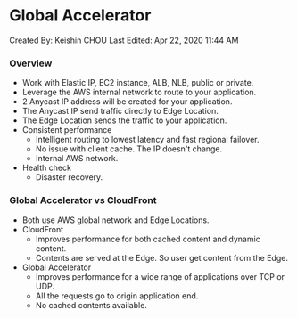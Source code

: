 # Global Accelerator

Created By: Keishin CHOU
Last Edited: Apr 22, 2020 11:44 AM

### Overview

- Work with Elastic IP, EC2 instance, ALB, NLB, public or private.
- Leverage the AWS internal network to route to your application.
- 2 Anycast IP address will be created for your application.
- The Anycast IP send traffic directly to Edge Location.
- The Edge Location sends the traffic to your application.
- Consistent performance
    - Intelligent routing to lowest latency and fast regional failover.
    - No issue with client cache. The IP doesn't change.
    - Internal AWS network.
- Health check
    - Disaster recovery.

### Global Accelerator vs CloudFront

- Both use AWS global network and Edge Locations.
- CloudFront
    - Improves performance for both cached content and dynamic content.
    - Contents are served at the Edge. So user get content from the Edge.
- Global Accelerator
    - Improves performance for a wide range of applications over TCP or UDP.
    - All the requests go to origin application end.
    - No cached contents available.